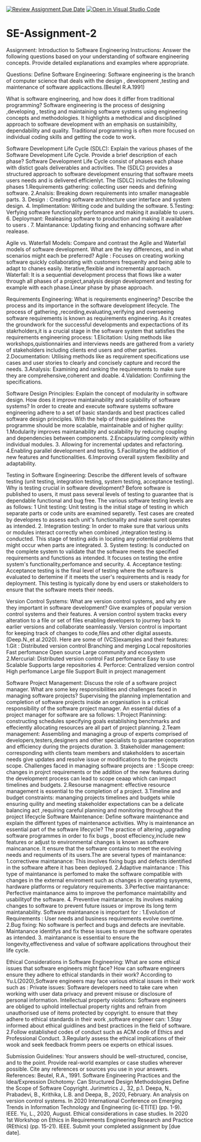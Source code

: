[![Review Assignment Due Date](https://classroom.github.com/assets/deadline-readme-button-24ddc0f5d75046c5622901739e7c5dd533143b0c8e959d652212380cedb1ea36.svg)](https://classroom.github.com/a/-ucQIGTc)
[![Open in Visual Studio Code](https://classroom.github.com/assets/open-in-vscode-718a45dd9cf7e7f842a935f5ebbe5719a5e09af4491e668f4dbf3b35d5cca122.svg)](https://classroom.github.com/online_ide?assignment_repo_id=15238234&assignment_repo_type=AssignmentRepo)
# SE-Assignment-2
Assignment: Introduction to Software Engineering
Instructions:
Answer the following questions based on your understanding of software engineering concepts. Provide detailed explanations and examples where appropriate.

Questions:
Define Software Engineering:
Software engineering is the branch of computer science that deals with the design , development ,testing and maintenance of software applicactions.(Beutel R.A.1991)

What is software engineering, and how does it differ from traditional programming?
Software engineering is the process of designing ,developing , testing and maintaining software systems using engineering concepts and methodologies. It highlights a methodical and disciplined approach to software development with an emphasis on sustainibilty, dependability and quality. Traditional programming is often more focused on individual coding skills and getting the code to work. 

Software Development Life Cycle (SDLC):
Explain the various phases of the Software Development Life Cycle. Provide a brief description of each phase?
Software Development Life Cycle consist of phases  each phase with distict goals deliverables and activities. The (SDLC) provides a structured approach to software development ensuring that software meets users needs and is delivered efficienlyt. The (SDLC) includes the following phases
1.Requirements gathering: collecting user needs and defining software.
2.Analsis: Breaking down requirements into smaller manageable parts.
3. Design : Creating software architecture user interface and system design.
4. Implimentation: Writing code and building the software.
5.Testing: Verfying software functionality perfomance and making it available to users.
6. Deploymant: Realeasing software to production and making it availablwe to users .
7. Maintanance: Updating fixing and enhancing software after realease.

Agile vs. Waterfall Models: 
Compare and contrast the Agile and Waterfall models of software development. What are the key differences, and in what scenarios might each be preferred?
Agile : Focuses on creating working software quickly collaborating with customers frequenlty and being able to adapt to chanes easily. Iterative,flexible and incremental approach.
Waterfall: It is a sequential development process that flows like a water through all phases of a project,analysis design development and testing for example with each phase.Linear phase by phase approach.

Requirements Engineering:
What is requirements engineering? Describe the process and its importance in the software development lifecycle.
The process of gathering ,recording,evaluating,verifying and overseeing software requirements is known as requirements engineering. As it creates the groundwork for the successful developments and expectactions of its stakrholders,it is a crucial stage in the software system that satisfies the requirements engineering process:
1.Elicitation: Using methods like workshops,quistionnairies and interviews needs are gathered from a variety of stakeholders including clients end users and other parties.
2.Documentation: Utilising methods like as requirement specifications use cases and user stories to clearly and concisely capture and record the needs.
3.Analysis: Examining and ranking the requirements to make sure they are comprehensive,coherent and doable.
4.Validation: Confirming the specifications.

Software Design Principles:
Explain the concept of modularity in software design. How does it improve maintainability and scalability of software systems?
In order to create and execute software systems software engineering adhere to a set of basic standards and best practices called software design principles. With the help of these guidelines the programme should be more scalable, maintainable and of higher quility:
1.Modularity improves maintanability and scalability by reducing coupling and dependencies between components.
2.Encapsulating complexity within individual modules.
3. Allowing for incremental updates and refactoring.
4.Enabling parallel development and testing.
5.Facilitating the addition of new features and functionalities.
6.Improving overall system flexibility and adaptability.

Testing in Software Engineering:
Describe the different levels of software testing (unit testing, integration testing, system testing, acceptance testing). Why is testing crucial in software development?
Before software is published to users, it must pass several levels of testing to guarantee that is dependable functional and bug free. The various software testing levels are as follows:
1 Unit testing: Unit testing is the initial stage of testing in which separate parts or code units are examined separetly. Test cases are created by developres to assess each unit's functionality and make sureit operates as intended.
2. Integration testing: In order to make sure that various units or modules interact correctly when combined ,integration testing is conducted. This stage of testing aids in locating any potential problems that might occur when parts are integrated.
  3.  System testing: Is conducted on the complete system to validate that the software meets the specified requirements and functions as intended. It focuses on testing the entire system's functionality,perfomance and security.
   4. Acceptance testing: Acceptance testing is the final level of testing where the software is evaluated to dertemine if it meets the user's requirements and is ready for deployment. This testing is typically done by end users or stakeholders to ensure that the software meets their needs.
      
Version Control Systems:
What are version control systems, and why are they important in software development? Give examples of popular version control systems and their features.
A version control system tracks every alteration to a file or set of files enabling developers to journey back to earlier versions and collaborate seamleassly. Version control is important for keeping track of changes to code,files and other digital assests.(Deep.N.,et al.2020). Here are some of (VCS)examples and their features:
1.Git :
Distributed version control
Branching and merging
Local repositories
Fast perfomance
Open source
Large community and ecosystem
2.Mercurial:
Distributed version control
Fast perfomance
Easy to use
Scalable
Supports large repositories
4. Perforce:
Centralized version control
High perfomance
Large file Support
Built in project management

Software Project Management:
Discuss the role of a software project manager. What are some key responsibilities and challenges faced in managing software projects?
Supervising the planning implementation and completion of software projects inside an organisation is a critical responsibility of the software project manager. An essential duties of a project manager for software are sa follows:
1.Project Planinning: constructing schedules specifying goals establishing benchmarks and effeciently allocating resources are all part of project planning.
2.Team management: Assembling and managing a group of experts comprised of developers,testers,designers and other specialists to guarantee cooperation and efficiency during the projects duration.
3. Stakeholder management: corresponding with clients team members and stakeholders to ascertain needs give updates and resolve issue or modifications to the projects scope.
Challenges faced in managing software projects are :
1.Scope creep: changes in projrct requirements or the addition of the new features during the development process can lead to scope ceaap which can impact timelines and budgets.
2.Resourse managment: effective resource management is essential to the completion of a project.
3.Timeline and budget constraints: mananging projects timelines and budgets while ensuring quility and meeting stakeholder expectations can be a delicate balancing act ,requiring careful planning and monitoring throughout the project lifecycle
Software Maintenance:
Define software maintenance and explain the different types of maintenance activities. Why is maintenance an essential part of the software lifecycle?
The practice of altering ,upgrading software programmes in order to fix bugs , boost effeciency,include new features or adjust to environmental changes is known as software maincanance. It ensure that the software contains to meet the evolving needs and requiments of its users.The are several types of maintanance:
1.correctivew maintanance: This involves fixing bugs and defects identified in the software aftere it has been deployed.
2.Adaptive maintanance : This type of maintanance is perfomed to make the software compatible with changes in the external enviroment such as changes in operating sysyems, hardware platforms or regulatory requirements.
3.Perfective maintanance: Perfective maintanance aims to improve the perfomance maintability and usabilityof the software.
4. Preventive maintanance: Its involves making changes to software to prevent future issues or improve its long term maintanability.
Software maintanance is important for :
1.Evolution of Requirements : User needs and business requirements evolve overtime.
2.Bug fixing: No software is perfect and bugs and defects are inevitable. Maintanance identifys and fix these issues to ensure the software operates as intended.
3. maintanance is essential to ensure the longevity,effectiveness and value of software applications throughout their life cycle.

Ethical Considerations in Software Engineering:
What are some ethical issues that software engineers might face? How can software engineers ensure they adhere to ethical standards in their work?
According to Yu.L(2020),Software engineers may face various ethical issues in their work such as :
Private issues: Software developers need to take care when working with user data privacy and prevent misuse or disclosure of personal information.
Intellectual property violations: Software engineers are obliged to uphold intellectual property rights and refrain from unauthorised use of items protected by copyright.
to ensure that they adhere to ethical standards in their work ,software engineer can:
1.Stay informed about ethical guidlines and best practices in the field of software.
2.Follow established codes of conduct such as ACM code of Ethics and Professional Conduct.
3.Regularly assess the ethical implications of their wook and  seek feedback fromm peers oe experts on ethical issues.

Submission Guidelines:
Your answers should be well-structured, concise, and to the point.
Provide real-world examples or case studies wherever possible.
Cite any references or sources you use in your answers.
References:
Beutel, R.A., 1991. Software Engineering Practices and the Idea/Expression Dichotomy: Can Structured Design Methodologies Define the Scope of Software Copyright. Jurimetrics J., 32, p.1.
Deepa, N., Prabadevi, B., Krithika, L.B. and Deepa, B., 2020, February. An analysis on version control systems. In 2020 International Conference on Emerging Trends in Information Technology and Engineering (ic-ETITE) (pp. 1-9). IEEE.
Yu, L., 2020, August. Ethical considerations in case studies. In 2020 1st Workshop on Ethics in Requirements Engineering Research and Practice (REthics) (pp. 15-21). IEEE.
Submit your completed assignment by [due date].
